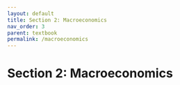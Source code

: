 ```yaml
---
layout: default
title: Section 2: Macroeconomics
nav_order: 3
parent: textbook
permalink: /macroeconomics
---
```


# Section 2: Macroeconomics

